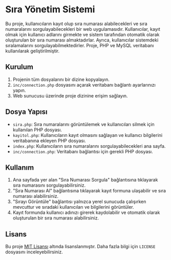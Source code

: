 # Sıra Yönetim Sistemi

Bu proje, kullanıcıların kayıt olup sıra numarası alabilecekleri ve sıra numaralarını sorgulayabilecekleri bir web uygulamasıdır. Kullanıcılar, kayıt olmak için kullanıcı adlarını girmekte ve sistem tarafından otomatik olarak oluşturulan bir sıra numarası almaktadırlar. Ayrıca, kullanıcılar sistemdeki sıralamalarını sorgulayabilmektedirler. Proje, PHP ve MySQL veritabanı kullanılarak geliştirilmiştir.

## Kurulum

1. Projenin tüm dosyalarını bir dizine kopyalayın.
2. `inc/connection.php` dosyasını açarak veritabanı bağlantı ayarlarınızı yapın.
3. Web sunucusu üzerinde proje dizinine erişim sağlayın.

## Dosya Yapısı

- `sira.php`: Sıra numaralarını görüntülemek ve kullanıcıları silmek için kullanılan PHP dosyası.
- `kayitol.php`: Kullanıcıların kayıt olmasını sağlayan ve kullanıcı bilgilerini veritabanına ekleyen PHP dosyası.
- `index.php`: Kullanıcıların sıra numaralarını sorgulayabilecekleri ana sayfa.
- `inc/connection.php`: Veritabanı bağlantısı için gerekli PHP dosyası.

## Kullanım

1. Ana sayfada yer alan "Sıra Numarası Sorgula" bağlantısına tıklayarak sıra numarasını sorgulayabilirsiniz.
2. "Sıra Numarası Al" bağlantısına tıklayarak kayıt formuna ulaşabilir ve sıra numarası alabilirsiniz.
3. "Sırayı Görüntüle" bağlantısı yalnızca yerel sunucuda çalışırken mevcuttur ve sıradaki kullanıcıları ve bilgilerini görüntüler.
4. Kayıt formunda kullanıcı adınızı girerek kaydolabilir ve otomatik olarak oluşturulan bir sıra numarası alabilirsiniz.

## Lisans

Bu proje [MIT Lisansı](https://opensource.org/licenses/MIT) altında lisanslanmıştır. Daha fazla bilgi için `LICENSE` dosyasını inceleyebilirsiniz.
